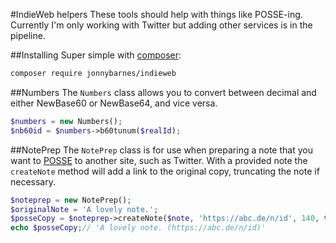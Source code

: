 #IndieWeb helpers
These tools should help with things like POSSE-ing. Currently I'm only working
with Twitter but adding other services is in the pipeline.

##Installing
Super simple with [composer](https://getcomposer.org):

```bash
composer require jonnybarnes/indieweb
```

##Numbers
The `Numbers` class allows you to convert between decimal and either NewBase60
or NewBase64, and vice versa.

```php
$numbers = new Numbers();
$nb60id = $numbers->b60tunum($realId);
```

##NotePrep
The `NotePrep` class is for use when preparing a note that you want to
[POSSE](https://indiewebcamp.com/POSSE) to another site, such as Twitter. With a
provided note the `createNote` method will add a link to the original copy,
truncating the note if necessary.

```php
$noteprep = new NotePrep();
$originalNote = 'A lovely note.';
$posseCopy = $noteprep->createNote($note, 'https://abc.de/n/id', 140, true);
echo $posseCopy;// 'A lovely note. (https://abc.de/n/id)'
```
